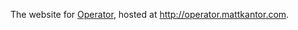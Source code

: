 The website for [Operator](https://github.com/mkantor/operator), hosted at
<http://operator.mattkantor.com>.
